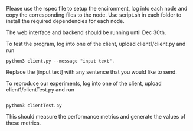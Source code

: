 
Please use the rspec file to setup the encironment, log into each node and copy the corresponding files to the node. Use script.sh in each folder to install the required dependencies for each node.

The web interface and backend should be running until Dec 30th.

To test the program, log into one of the client, upload client1/client.py and run

```
python3 client.py --message "input text".
```

Replace the [input text] with any sentence that you would like to send.

To reproduce our experiments, log into one of the client, upload client1/clientTest.py and run
```

python3 clientTest.py
```

This should measure the performance metrics and generate the values of these metrics.
